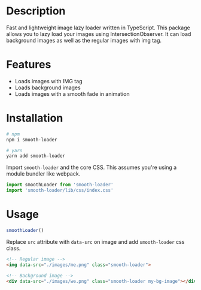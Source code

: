 # Description

Fast and lightweight image lazy loader written in TypeScript. This package allows you to lazy load your images using IntersectionObserver. It can load background images as well as the regular images with img tag.

# Features

- Loads images with IMG tag
- Loads background images
- Loads images with a smooth fade in animation

# Installation

```bash
# npm
npm i smooth-loader

# yarn
yarn add smooth-loader
```

Import `smooth-loader` and the core CSS. This assumes you're using a module bundler like webpack.

```js
import smoothLoader from 'smooth-loader'
import 'smooth-loader/lib/css/index.css'
```

# Usage

```js
smoothLoader()
```

Replace `src` attribute with `data-src` on image and add `smooth-loader` css class.

```html
<!-- Regular image -->
<img data-src="./images/me.png" class="smooth-loader">

<!-- Background image -->
<div data-src="./images/we.png" class="smooth-loader my-bg-image"></div>
```
